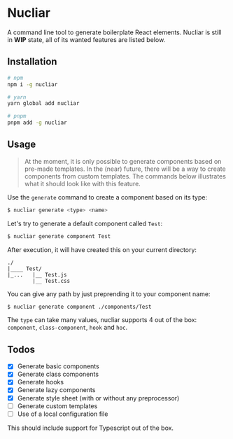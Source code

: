 # Nucliar
A command line tool to generate boilerplate React elements.
Nucliar is still in **WIP** state, all of its wanted features are listed below.

## Installation

```sh
# npm
npm i -g nucliar

# yarn
yarn global add nucliar

# pnpm
pnpm add -g nucliar
```

## Usage

>At the moment, it is only possible to generate components based on pre-made templates. In the (near) future, there will be a way to create components from custom templates. The commands below illustrates what it should look like with this feature.

Use the `generate` command to create a component based on its type:
```sh
$ nucliar generate <type> <name>
```
Let's try to generate a default component called `Test`:
```sh
$ nucliar generate component Test
```
After execution, it will have created this on your current directory:
```
./
|____ Test/
|_...   |__ Test.js
        |__ Test.css
```

You can give any path by just preprending it to your component name:
```sh
$ nucliar generate component ./components/Test
```

The `type` can take many values, nucliar supports 4 out of the box: `component`, `class-component`, `hook` and `hoc`.

## Todos

 - [x] Generate basic components
 - [x] Generate class components 
 - [x] Generate hooks
 - [x] Generate lazy components
 - [x] Generate style sheet (with or without any preprocessor)
 - [ ] Generate custom templates
 - [ ] Use of a local configuration file

This should include support for Typescript out of the box.